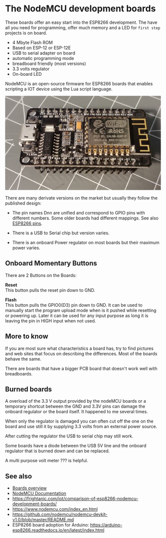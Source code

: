 # The NodeMCU development boards

These boards offer an easy start into the ESP8266 development. The have all you need for programming, offer much memory and a LED for `first step` projects is on board.

* 4 Mbyte Flash ROM
* Based on ESP-12 or ESP-12E
* USB to serial adapter on board
* automatic programming mode
* breadboard friendly (most versions)
* 3.3 volts regulator
* On-board LED

NodeMCU is an open-source firmware for ESP8266 boards that enables scripting a IOT device using the Lua script language.

![nodencm board](/boards/nodemcu.jpg)

There are many derivate versions on the market but usually they follow the published design:

- The pin names Dnn are unified and correspond to GPIO pins with different numbers. Some older boards had different mappings. See also [ESP8266 pins](/boards/pins).

- There is a USB to Serial chip but version varies.

- There is an onboard Power regulator on most boards but their maximum power varies.

## Onboard Momentary Buttons

There are 2 Buttons on the Boards:

**Reset**<br />
This button pulls the reset pin down to GND.

**Flash**<br />
This button pulls the GPIO0(D3) pin down to GND. It can be used to manually start the program upload mode when is it pushed while resetting or powering up. Later it can be used for any input purpose as long it is leaving the pin in HIGH input when not used.

## More to know

If you are most sure what characteristics a board has, try to find pictures and web sites that focus on describing the differences. Most of the boards behave the same.

There are boards that have a bigger PCB board that doesn't work well with breadboards.

## Burned boards

A overload of the 3.3 V output provided by the nodeMCU boards or a temporary shortcut between the GND and 3.3V pins can damage the onboard regulator or the board itself. 
It happened to me several times.

When only the regulator is damaged you can often cut off the one on the board and use still it by supplying 3.3 volts from an external power source.

After cutting the regulator the USB to serial chip may still work.

Some boards have a diode between the USB 5V line and the onboard regulator that is burned down and can be replaced.

A multi purpose volt meter ??? is helpful.

## See also

- [Boards overview](/boards.md)
- [NodeMCU Documentation](https://nodemcu.readthedocs.io/en/master/)
- <https://frightanic.com/iot/comparison-of-esp8266-nodemcu-development-boards/>
- <https://www.nodemcu.com/index_en.html>
- <https://github.com/nodemcu/nodemcu-devkit-v1.0/blob/master/README.md>
- ESP8266 board adoption for Arduino: <https://arduino-esp8266.readthedocs.io/en/latest/index.html>

